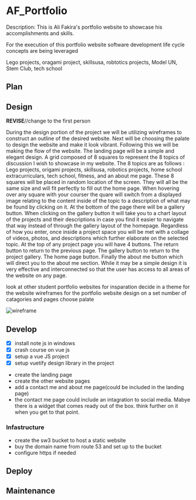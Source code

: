 # AF_Portfolio
Description:  This is Ali Fakira's portfolio website to showcase his accomplishments and skills. 

For the execution of this portfolio website software development life cycle concepts are being leveraged 

Lego projects, oragami project, skillsusa, robtotics projects, Model UN, Stem Club, tech school

## Plan



## Design
 **REVISE**//change to the first person 

During the design portion of the project we will be utilizing wireframes to construct an outline of the desired website. Next will be choosing the palate to design the website and make it look vibrant. Following this we will be making the flow of the website. The landing page will be a simple and elegant design. A grid composed of 8 squares to represent the 8 topics of discussion I wish to showcase in my website. The 8 topics are as follows : Lego projects, origami projects, skillsusa, robotics projects, home school extracurriculars, tech school, fitness, and an about me page. These 8 squares will be placed in random location of the screen. They will all be the same size and will fit perfectly to fill out the home page. When hovering over any square with your courser the quare will switch from a displayed image relating to the content inside of the topic to a description of what may be found by clicking on it. At the bottom of the page there will be a gallery button. When clicking on the gallery button it will take you to a chart layout of the projects and their descriptions in case you find it easier to navigate that way instead of through the gallery layout of the homepage. Regardless of how you enter, once inside a project space you will be met with a collage of videos, photos, and descriptions which further elaborate on the selected topic. At the top of any project page you will have 4 buttons. The return button to return to the previous page. The gallery button to return to the project gallery. The home page button. Finally the about me button which will direct you to the about me section. While it may be a simple design it is very effective and interconnected so that the user has access to all areas of the website on any page. 

look at other student portfolio websites for insparation 
decide in a theme for the website
wireframes for the portfolio website 
design on a set number of catagories and pages 
choose palate 

![wireframe](./assets/wireframe.jpg)

## Develop

- [X] install note js in windows
- [X] crash course on vue js 
- [X] setup a vue JS project 
- [X] setup vuetify design library in the project 
- create the landing page
- create the other website pages 
- add a contact me and about me page(could be included in the landing page)
- the contact me page could include an intagration to social media. Mabye there is a widget that comes ready out of the box. think further on it when you get to that point. 

### Infastructure 

- create the sw3 bucket to host a static website
- buy the domain name from route 53 and set up to the bucket
- configure https if needed 

## Deploy
## Maintenance

